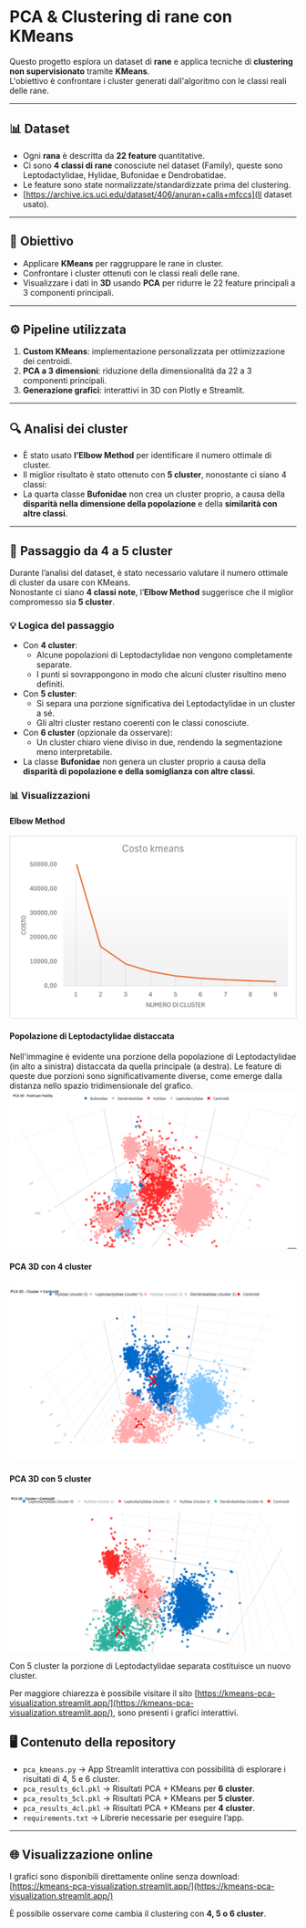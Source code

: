 # PCA & Clustering di rane con KMeans

Questo progetto esplora un dataset di **rane** e applica tecniche di **clustering non supervisionato** tramite **KMeans**.  
L'obiettivo è confrontare i cluster generati dall'algoritmo con le classi reali delle rane.

---

## 📊 Dataset

- Ogni **rana** è descritta da **22 feature** quantitative.  
- Ci sono **4 classi di rane** conosciute nel dataset (Family), queste sono Leptodactylidae, Hylidae, Bufonidae e Dendrobatidae.
- Le feature sono state normalizzate/standardizzate prima del clustering.
- [https://archive.ics.uci.edu/dataset/406/anuran+calls+mfccs](Il dataset usato).

---

## 🎯 Obiettivo

- Applicare **KMeans** per raggruppare le rane in cluster.  
- Confrontare i cluster ottenuti con le classi reali delle rane.  
- Visualizzare i dati in **3D** usando **PCA** per ridurre le 22 feature principali a 3 componenti principali.

---

## ⚙️ Pipeline utilizzata

1. **Custom KMeans**: implementazione personalizzata per ottimizzazione dei centroidi.  
2. **PCA a 3 dimensioni**: riduzione della dimensionalità da 22 a 3 componenti principali.  
3. **Generazione grafici**: interattivi in 3D con Plotly e Streamlit.

---

## 🔍 Analisi dei cluster

- È stato usato **l’Elbow Method** per identificare il numero ottimale di cluster.  
- Il miglior risultato è stato ottenuto con **5 cluster**, nonostante ci siano 4 classi:  
- La quarta classe **Bufonidae** non crea un cluster proprio, a causa della **disparità nella dimensione della popolazione** e della **similarità con altre classi**.

---

## 🔄 Passaggio da 4 a 5 cluster

Durante l’analisi del dataset, è stato necessario valutare il numero ottimale di cluster da usare con KMeans.  
Nonostante ci siano **4 classi note**, l’**Elbow Method** suggerisce che il miglior compromesso sia **5 cluster**.  

### 💡 Logica del passaggio

- Con **4 cluster**:
  - Alcune popolazioni di Leptodactylidae non vengono completamente separate.  
  - I punti si sovrappongono in modo che alcuni cluster risultino meno definiti.
- Con **5 cluster**:
  - Si separa una porzione significativa dei Leptodactylidae in un cluster a sé.  
  - Gli altri cluster restano coerenti con le classi conosciute.  
- Con **6 cluster** (opzionale da osservare):
  - Un cluster chiaro viene diviso in due, rendendo la segmentazione meno interpretabile.  
- La classe **Bufonidae** non genera un cluster proprio a causa della **disparità di popolazione e della somiglianza con altre classi**.

### 📊 Visualizzazioni

#### Elbow Method
![Elbow Method](images/elbow_method.png)

#### Popolazione di Leptodactylidae distaccata
Nell'immagine è evidente una porzione della popolazione di Leptodactylidae (in alto a sinistra) distaccata da quella principale (a destra). Le feature di queste due porzioni sono significativamente diverse, come emerge dalla distanza nello spazio tridimensionale del grafico.
![PCA 3D - 4 cluster](images/pca_distribution.png)

#### PCA 3D con 4 cluster
![PCA 3D - 4 cluster](images/pca_4_cluster.png)

#### PCA 3D con 5 cluster
![PCA 3D - 5 cluster](images/pca_5_cluster.png)

Con 5 cluster la porzione di Leptodactylidae separata costituisce un nuovo cluster.

Per maggiore chiarezza è possibile visitare il sito [https://kmeans-pca-visualization.streamlit.app/](https://kmeans-pca-visualization.streamlit.app/), sono presenti i grafici interattivi.

## 🖥️ Contenuto della repository

- `pca_kmeans.py` → App Streamlit interattiva con possibilità di esplorare i risultati di 4, 5 e 6 cluster.
- `pca_results_6cl.pkl` → Risultati PCA + KMeans per **6 cluster**.   
- `pca_results_5cl.pkl` → Risultati PCA + KMeans per **5 cluster**.  
- `pca_results_4cl.pkl` → Risultati PCA + KMeans per **4 cluster**.  
- `requirements.txt` → Librerie necessarie per eseguire l’app.

---

## 🌐 Visualizzazione online

I grafici sono disponibili direttamente online senza download:  
[https://kmeans-pca-visualization.streamlit.app/](https://kmeans-pca-visualization.streamlit.app/)  

È possibile osservare come cambia il clustering con **4, 5 o 6 cluster**.

